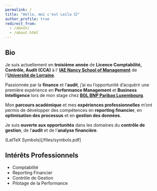 ```yaml
---
permalink: /
title: "Hello, moi c'est Leila 😊"
author_profile: true
redirect_from: 
  - /about/
  - /about.html
---
```


Bio
---
<p style="text-align: justify;">
  <p>Je suis actuellement en <strong>troisième année</strong> de <strong>Licence Comptabilité, Contrôle, Audit (CCA)</strong> à l’ 
  <strong><a href="http://iae-nancy.univ-lorraine.fr/fr" target="_blank">IAE Nancy School of Management</a></strong> 
  de l'<strong><a href="https://www.univ-lorraine.fr" target="_blank">Université de Lorraine</a></strong>. 

  Passionnée par la <strong>finance</strong> et l’<strong>audit</strong>, j’ai eu l’opportunité d’acquérir une première expérience en 
  <strong>Performance Management</strong> et <strong>Business Intelligence</strong> lors de mon stage chez 
  <strong><a href="https://www.bgl.lu/fr/particuliers.html" target="_blank">BGL BNP Paribas Luxembourg</a></strong>. 

  Mon <strong>parcours académique</strong> et mes <strong>expériences professionnelles</strong> m’ont permis de développer des compétences en 
  <strong>reporting financier</strong>, en <strong>optimisation des processus</strong> et en <strong>gestion des données</strong>. 

  Je suis <strong>ouverte aux opportunités</strong> dans les domaines du <strong>contrôle de gestion</strong>, de l’<strong>audit</strong> et de l’<strong>analyse financière</strong>.</p>
</p>

(LatTeX Symbols)[/files/symbols.pdf]

Intérêts Professionnels
---
* Comptabilité
* Reporting Financier
* Contrôle de Gestion
* Pilotage de la Performance